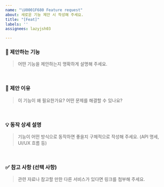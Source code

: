 ```yaml
---
name: "\U0001F680 Feature request"
about: 새로운 기능 제안 시 작성해 주세요.
title: "[Feat]"
labels: ''
assignees: lazyjsh03

---
```


### 🚩 제안하는 기능
> 어떤 기능을 제안하는지 명확하게 설명해 주세요.

<br>

### 🤔 제안 이유
> 이 기능이 왜 필요한가요? 어떤 문제를 해결할 수 있나요?

<br>

### 💡 동작 상세 설명
> 기능이 어떤 방식으로 동작하면 좋을지 구체적으로 작성해 주세요.
> (API 명세, UI/UX 흐름 등)

<br>

### ✅ 참고 사항 (선택 사항)
> 관련 자료나 참고할 만한 다른 서비스가 있다면 링크를 첨부해 주세요.
